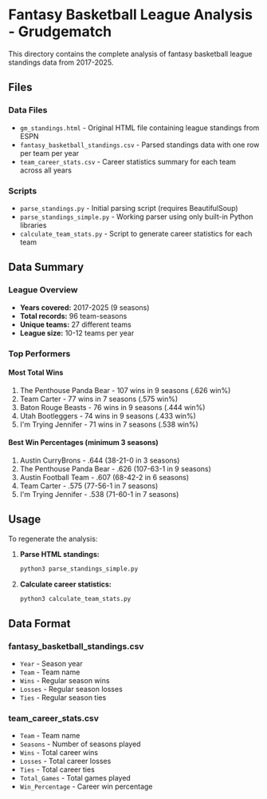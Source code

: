 # Fantasy Basketball League Analysis - Grudgematch

This directory contains the complete analysis of fantasy basketball league standings data from 2017-2025.

## Files

### Data Files
- `gm_standings.html` - Original HTML file containing league standings from ESPN
- `fantasy_basketball_standings.csv` - Parsed standings data with one row per team per year
- `team_career_stats.csv` - Career statistics summary for each team across all years

### Scripts
- `parse_standings.py` - Initial parsing script (requires BeautifulSoup)
- `parse_standings_simple.py` - Working parser using only built-in Python libraries
- `calculate_team_stats.py` - Script to generate career statistics for each team

## Data Summary

### League Overview
- **Years covered:** 2017-2025 (9 seasons)
- **Total records:** 96 team-seasons
- **Unique teams:** 27 different teams
- **League size:** 10-12 teams per year

### Top Performers

#### Most Total Wins
1. The Penthouse Panda Bear - 107 wins in 9 seasons (.626 win%)
2. Team Carter - 77 wins in 7 seasons (.575 win%)
3. Baton Rouge Beasts - 76 wins in 9 seasons (.444 win%)
4. Utah Bootleggers - 74 wins in 9 seasons (.433 win%)
5. I'm Trying Jennifer - 71 wins in 7 seasons (.538 win%)

#### Best Win Percentages (minimum 3 seasons)
1. Austin CurryBrons - .644 (38-21-0 in 3 seasons)
2. The Penthouse Panda Bear - .626 (107-63-1 in 9 seasons)
3. Austin Football Team - .607 (68-42-2 in 6 seasons)
4. Team Carter - .575 (77-56-1 in 7 seasons)
5. I'm Trying Jennifer - .538 (71-60-1 in 7 seasons)

## Usage

To regenerate the analysis:

1. **Parse HTML standings:**
   ```bash
   python3 parse_standings_simple.py
   ```

2. **Calculate career statistics:**
   ```bash
   python3 calculate_team_stats.py
   ```

## Data Format

### fantasy_basketball_standings.csv
- `Year` - Season year
- `Team` - Team name
- `Wins` - Regular season wins
- `Losses` - Regular season losses
- `Ties` - Regular season ties

### team_career_stats.csv
- `Team` - Team name
- `Seasons` - Number of seasons played
- `Wins` - Total career wins
- `Losses` - Total career losses
- `Ties` - Total career ties
- `Total_Games` - Total games played
- `Win_Percentage` - Career win percentage